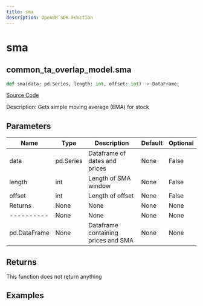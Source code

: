 ```yaml
---
title: sma
description: OpenBB SDK Function
---
```


# sma

## common_ta_overlap_model.sma

```python title='openbb_terminal/common/technical_analysis/overlap_model.py'
def sma(data: pd.Series, length: int, offset: int) -> DataFrame:
```
[Source Code](https://github.com/OpenBB-finance/OpenBBTerminal/tree/main/openbb_terminal/common/technical_analysis/overlap_model.py#L43)

Description: Gets simple moving average (EMA) for stock

## Parameters

| Name | Type | Description | Default | Optional |
| ---- | ---- | ----------- | ------- | -------- |
| data | pd.Series | Dataframe of dates and prices | None | False |
| length | int | Length of SMA window | None | False |
| offset | int | Length of offset | None | False |
| Returns | None | None | None | None |
| ---------- | None | None | None | None |
| pd.DataFrame | None | Dataframe containing prices and SMA | None | None |

## Returns

This function does not return anything

## Examples

